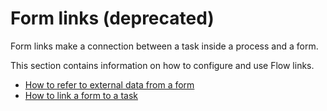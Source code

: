 # Form links (deprecated)

Form links make a connection between a task inside a process and a form. 

This section contains information on how to configure and use Flow links.

* [How to refer to external data from a form](using-form-field-data-resolvers.md)
* [How to link a form to a task](configure-task.md)
